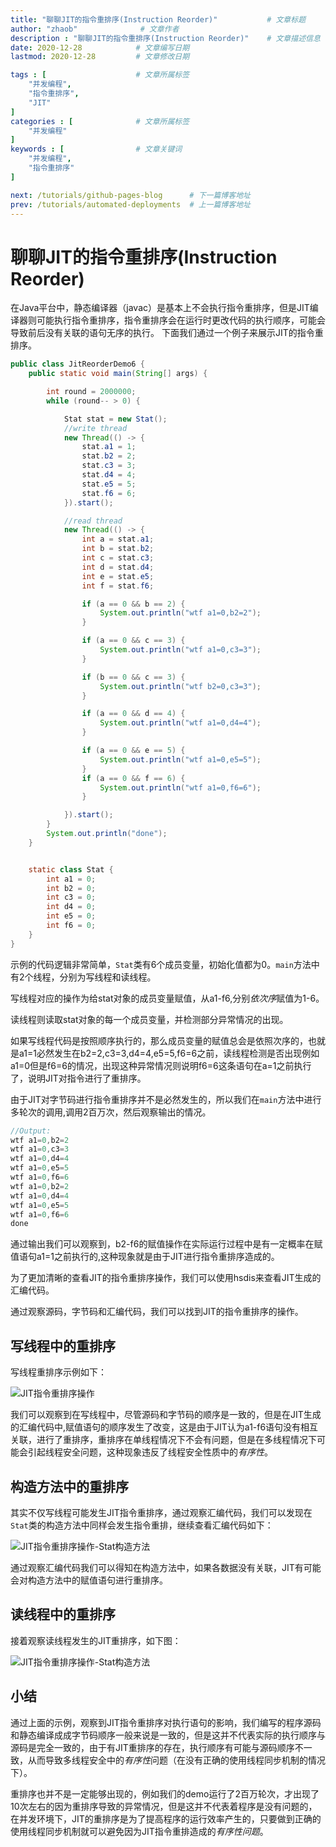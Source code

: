 ```yaml
---
title: "聊聊JIT的指令重排序(Instruction Reorder)"           # 文章标题
author: "zhaob"              # 文章作者
description : "聊聊JIT的指令重排序(Instruction Reorder)"    # 文章描述信息
date: 2020-12-28            # 文章编写日期
lastmod: 2020-12-28         # 文章修改日期

tags : [                    # 文章所属标签
    "并发编程",
    "指令重排序",
    "JIT"
]
categories : [              # 文章所属标签
    "并发编程"
]
keywords : [                # 文章关键词
    "并发编程",
    "指令重排序"
]

next: /tutorials/github-pages-blog      # 下一篇博客地址
prev: /tutorials/automated-deployments  # 上一篇博客地址
---
```



# 聊聊JIT的指令重排序(Instruction Reorder)


在Java平台中，静态编译器（javac）是基本上不会执行指令重排序，但是JIT编译器则可能执行指令重排序，指令重排序会在运行时更改代码的执行顺序，可能会导致前后没有关联的语句无序的执行。
下面我们通过一个例子来展示JIT的指令重排序。

````Java
public class JitReorderDemo6 {
    public static void main(String[] args) {

        int round = 2000000;
        while (round-- > 0) {

            Stat stat = new Stat();
            //write thread
            new Thread(() -> {
                stat.a1 = 1;
                stat.b2 = 2;
                stat.c3 = 3;
                stat.d4 = 4;
                stat.e5 = 5;
                stat.f6 = 6;
            }).start();

            //read thread
            new Thread(() -> {
                int a = stat.a1;
                int b = stat.b2;
                int c = stat.c3;
                int d = stat.d4;
                int e = stat.e5;
                int f = stat.f6;

                if (a == 0 && b == 2) {
                    System.out.println("wtf a1=0,b2=2");
                }

                if (a == 0 && c == 3) {
                    System.out.println("wtf a1=0,c3=3");
                }

                if (b == 0 && c == 3) {
                    System.out.println("wtf b2=0,c3=3");
                }

                if (a == 0 && d == 4) {
                    System.out.println("wtf a1=0,d4=4");
                }

                if (a == 0 && e == 5) {
                    System.out.println("wtf a1=0,e5=5");
                }
                if (a == 0 && f == 6) {
                    System.out.println("wtf a1=0,f6=6");
                }

            }).start();
        }
        System.out.println("done");
    }


    static class Stat {
        int a1 = 0;
        int b2 = 0;
        int c3 = 0;
        int d4 = 0;
        int e5 = 0;
        int f6 = 0;
    }
}

````

示例的代码逻辑非常简单，`Stat`类有6个成员变量，初始化值都为0。`main`方法中有2个线程，分别为写线程和读线程。

写线程对应的操作为给stat对象的成员变量赋值，从a1-f6,分别*依次序*赋值为1-6。

读线程则读取stat对象的每一个成员变量，并检测部分异常情况的出现。

如果写线程代码是按照顺序执行的，那么成员变量的赋值总会是依照次序的，也就是a1=1必然发生在b2=2,c3=3,d4=4,e5=5,f6=6之前，读线程检测是否出现例如a1=0但是f6=6的情况，出现这种异常情况则说明f6=6这条语句在a=1之前执行了，说明JIT对指令进行了重排序。

由于JIT对字节码进行指令重排序并不是必然发生的，所以我们在`main`方法中进行多轮次的调用,调用2百万次，然后观察输出的情况。

````Java
//Output:
wtf a1=0,b2=2
wtf a1=0,c3=3
wtf a1=0,d4=4
wtf a1=0,e5=5
wtf a1=0,f6=6
wtf a1=0,b2=2
wtf a1=0,d4=4
wtf a1=0,e5=5
wtf a1=0,f6=6
done

````

通过输出我们可以观察到，b2-f6的赋值操作在实际运行过程中是有一定概率在赋值语句a1=1之前执行的,这种现象就是由于JIT进行指令重排序造成的。

为了更加清晰的查看JIT的指令重排序操作，我们可以使用hsdis来查看JIT生成的汇编代码。

通过观察源码，字节码和汇编代码，我们可以找到JIT的指令重排序的操作。


## 写线程中的重排序

写线程重排序示例如下：

![JIT指令重排序操作](http://qdb54dzqk.bkt.clouddn.com/聊聊JIT重排序-A.png)

我们可以观察到在写线程中，尽管源码和字节码的顺序是一致的，但是在JIT生成的汇编代码中,赋值语句的顺序发生了改变，这是由于JIT认为a1-f6语句没有相互关联，进行了重排序，重排序在单线程情况下不会有问题，但是在多线程情况下可能会引起线程安全问题，这种现象违反了线程安全性质中的*有序性*。


## 构造方法中的重排序


其实不仅写线程可能发生JIT指令重排序，通过观察汇编代码，我们可以发现在`Stat`类的构造方法中同样会发生指令重排，继续查看汇编代码如下：


![JIT指令重排序操作-Stat构造方法](http://qdb54dzqk.bkt.clouddn.com/%E8%81%8A%E8%81%8AJIT%E9%87%8D%E6%8E%92%E5%BA%8F-%E6%9E%84%E9%80%A0%E6%96%B9%E6%B3%95-B.png)

通过观察汇编代码我们可以得知在构造方法中，如果各数据没有关联，JIT有可能会对构造方法中的赋值语句进行重排序。

## 读线程中的重排序

接着观察读线程发生的JIT重排序，如下图：

![JIT指令重排序操作-Stat构造方法](http://qdb54dzqk.bkt.clouddn.com/%E8%81%8A%E8%81%8AJIT%E9%87%8D%E6%8E%92%E5%BA%8F-%E8%AF%BB%E7%BA%BF%E7%A8%8B-C.png)



## 小结

通过上面的示例，观察到JIT指令重排序对执行语句的影响，我们编写的程序源码和静态编译成成字节码顺序一般来说是一致的，但是这并不代表实际的执行顺序与源码是完全一致的，由于有JIT重排序的存在，执行顺序有可能与源码顺序不一致，从而导致多线程安全中的*有序性*问题（在没有正确的使用线程同步机制的情况下）。

重排序也并不是一定能够出现的，例如我们的demo运行了2百万轮次，才出现了10次左右的因为重排序导致的异常情况，但是这并不代表着程序是没有问题的，在并发环境下，JIT的重排序是为了提高程序的运行效率产生的，只要做到正确的使用线程同步机制就可以避免因为JIT指令重排造成的*有序性问题*。






